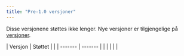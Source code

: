 ```yaml
---
title: "Pre-1.0 versjoner"
---
```


Disse versjonene støttes ikke lenger. Nye versjoner er tilgjengelige på [versjoner](versions.md).

| Versjon | Støttet |  |
| ------- | ------- |  |
|         |         |  |
